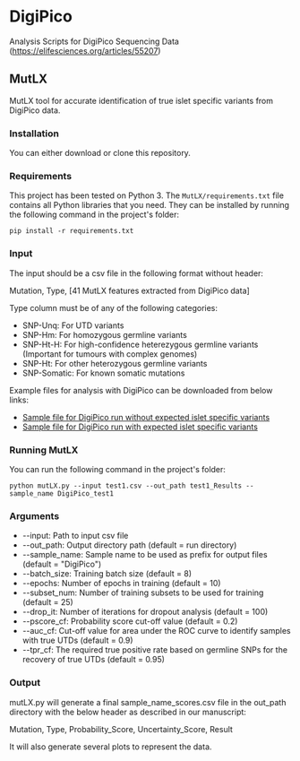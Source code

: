 # DigiPico
Analysis Scripts for DigiPico Sequencing Data (https://elifesciences.org/articles/55207)

## MutLX
MutLX tool for accurate identification of true islet specific variants from DigiPico data. 

### Installation

You can either download or clone this repository.

### Requirements

This project has been tested on Python 3. The `MutLX/requirements.txt` file contains all Python libraries that you need. They can be installed by running the following command in the project's folder:

```
pip install -r requirements.txt
```

### Input

The input should be a csv file in the following format without header:

Mutation, Type, [41 MutLX features extracted from DigiPico data]

Type column must be of any of the following categories:
* SNP-Unq: For UTD variants
* SNP-Hm: For homozygous germline variants
* SNP-Ht-H: For high-confidence heterezygous germline variants (Important for tumours with complex genomes)
* SNP-Ht: For other heterozygous germline variants
* SNP-Somatic: For known somatic mutations

Example files for analysis with DigiPico can be downloaded from below links:
* [Sample file for DigiPico run without expected islet specific variants](https://drive.google.com/open?id=11m_fSPoW2oqmk8H8Ffqpu2FdN9dfuyet)
* [Sample file for DigiPico run with expected islet specific variants](https://drive.google.com/open?id=1j2LFKdEDBOrWKA2yG525jWQlfDOlTnvb)

### Running MutLX

You can run the following command in the project's folder:
```
python mutLX.py --input test1.csv --out_path test1_Results --sample_name DigiPico_test1
```

### Arguments

* --input: Path to input csv file
* --out_path: Output directory path (default = run directory)
* --sample_name: Sample name to be used as prefix for output files (default = "DigiPico")
* --batch_size: Training batch size (default = 8) 
* --epochs: Number of epochs in training (default = 10)
* --subset_num: Number of training subsets to be used for training (default = 25)
* --drop_it: Number of iterations for dropout analysis (default = 100)
* --pscore_cf: Probability score cut-off value (default = 0.2)
* --auc_cf: Cut-off value for area under the ROC curve to identify samples with true UTDs (default = 0.9)
* --tpr_cf: The required true positive rate based on germline SNPs for the recovery of true UTDs (default = 0.95)

### Output

mutLX.py will generate a final sample_name_scores.csv file in the out_path directory with the below header as described in our manuscript:

Mutation, Type, Probability_Score, Uncertainty_Score, Result

It will also generate several plots to represent the data. 

